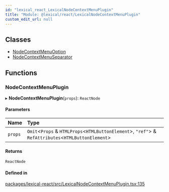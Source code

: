 ```yaml
---
id: "lexical_react_LexicalNodeContextMenuPlugin"
title: "Module: @lexical/react/LexicalNodeContextMenuPlugin"
custom_edit_url: null
---
```


## Classes

- [NodeContextMenuOption](../classes/lexical_react_LexicalNodeContextMenuPlugin.NodeContextMenuOption.md)
- [NodeContextMenuSeparator](../classes/lexical_react_LexicalNodeContextMenuPlugin.NodeContextMenuSeparator.md)

## Functions

### NodeContextMenuPlugin

▸ **NodeContextMenuPlugin**(`props`): `ReactNode`

#### Parameters

| Name | Type |
| :------ | :------ |
| `props` | `Omit`\<`Props` & `HTMLProps`\<`HTMLButtonElement`\>, ``"ref"``\> & `RefAttributes`\<`HTMLButtonElement`\> |

#### Returns

`ReactNode`

#### Defined in

[packages/lexical-react/src/LexicalNodeContextMenuPlugin.tsx:135](https://github.com/QubitPi/lexical/tree/main/packages/lexical-react/src/LexicalNodeContextMenuPlugin.tsx#L135)

